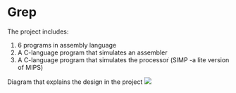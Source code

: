 # Grep 
The project includes:
1. 6 programs in assembly language
2. A C-language program that simulates an assembler
3. A C-language program that simulates the processorׂ (SIMP -a lite version of MIPS)


Diagram that explains the design in the project
![](diagram.png)

